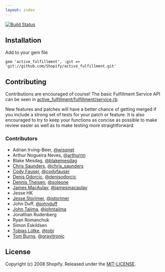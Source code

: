 ```yaml
---
layout: index
---
```


[![Build Status](https://travis-ci.org/Shopify/active_fulfillment.png?branch=master)](https://travis-ci.org/Shopify/active_fulfillment)

## Installation

Add to your gem file

	gem 'active_fulfillment', :git => 'git://github.com/Shopify/active_fulfillment.git'

## Contributing

Contributions are encouraged of course! The basic Fulfillment Service API can be seen in [active_fulfillment/fulfillment/service.rb](https://github.com/Shopify/active_fulfillment/blob/master/lib/active_fulfillment/fulfillment/service.rb).

New features and patches will have a better chance of getting merged if you include a strong set of tests for your patch or feature. It is also encouraged to try to keep your functions as concise as possible to make review easier as well as to make testing more straightforward.

### Contributors

* Adrian Irving-Beer, [@wisqnet](https://twitter.com/wisqnet)
* Arthur Nogueira Neves, [@arthurnn](https://twitter.com/arthurnn)
* Blake Mesdag, [@blakemesdag](https://twitter.com/blakemesdag)
* [Chris Saunders](http://christophersaunders.ca), [@chris_saunders](https://twitter.com/chris_saunders)
* [Cody Fauser](http://codefauser.com), [@codyfauser](https://twitter.com/codyfauser)
* [Denis Odorcic](http://denisodorcic.net), [@denisodorcic](https://twitter.com/denisodorcic)
* [Dennis Theisen](http://soleone.wordpress.com), [@soleone](https://twitter.com/Soleone)
* [James MacAulay](http://jmacaulay.net), [@jamesmacaulay](https://twitter.com/jamesmacaulay)
* Jesse HK
* [Jesse Storimer](http://jstorimer.com), [@jstorimer](https://twitter.com/jstorimer)
* John Duff, [@johnduff](https://twitter.com/johnduff)
* [John Tajima](http://tajimaphotography.com), [@johntajima](https://twitter.com/johntajima)
* Jonathan Rudenberg
* Ryan Romanchuk
* Simon Eskildsen
* [Tobias Lütke](http://about.me/tobiaslutke), [@tobi](https://twitter.com/tobi)
* [Tom Burns](http://soundcloud.com/gravitronic), [@gravitronic](https://twitter.com/gravitronic)

## License

Copyright (c) 2008 Shopify. Released under the [MIT-LICENSE](http://opensource.org/licenses/MIT).